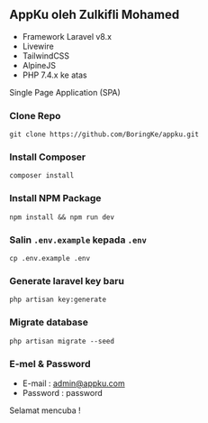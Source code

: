 ## AppKu oleh Zulkifli Mohamed

- Framework Laravel v8.x
- Livewire
- TailwindCSS
- AlpineJS
- PHP 7.4.x ke atas

Single Page Application (SPA)

### Clone Repo

`git clone https://github.com/BoringKe/appku.git`


### Install Composer

`composer install`

### Install NPM Package

`npm install && npm run dev`

### Salin `.env.example` kepada `.env`

`cp .env.example .env`

### Generate laravel key baru

`php artisan key:generate`

### Migrate database

`php artisan migrate --seed`

### E-mel & Password

- E-mail : admin@appku.com
- Password : password

Selamat mencuba !
